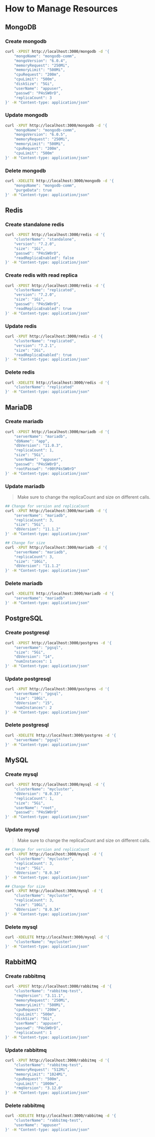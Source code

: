 # How to Manage Resources

## MongoDB

### Create mongodb

```bash
curl -XPOST http://localhost:3000/mongodb -d '{
    "mongoName": "mongodb-comm",
    "mongoVersion": "6.0.4",
    "memoryRequest": "250Mi",
    "memoryLimit": "500Mi",
    "cpuRequest": "200m",
    "cpuLimit": "500m",
    "diskSize": "5Gi",
    "userName": "appuser",
    "passwd": "P4sSW0rD",
    "replicaCount": 3
}' -H "Content-type: application/json"
```

### Update mongodb

```bash
curl -XPUT http://localhost:3000/mongodb -d '{
    "mongoName": "mongodb-comm",
    "mongoVersion": "6.0.5",
    "memoryRequest": "250Mi",
    "memoryLimit": "500Mi",
    "cpuRequest": "200m",
    "cpuLimit": "500m"
}' -H "Content-type: application/json"
```

### Delete mongodb

```bash
curl -XDELETE http://localhost:3000/mongodb -d '{
    "mongoName": "mongodb-comm",
    "purgeData": true
}' -H "Content-type: application/json"
```

## Redis

### Create standalone redis

```bash
curl -XPOST http://localhost:3000/redis -d '{
    "clusterName": "standalone",
    "version": "7.2.0",
    "size": "1Gi",
    "passwd": "P4sSW0rD",
    "readReplicaEnabled": false
}' -H "Content-type: application/json"
```

### Create redis with read replica

```bash
curl -XPOST http://localhost:3000/redis -d '{
    "clusterName": "replicated",
    "version": "7.2.0",
    "size": "1Gi",
    "passwd": "P4sSW0rD",
    "readReplicaEnabled": true
}' -H "Content-type: application/json"
```

### Update redis

```bash
curl -XPUT http://localhost:3000/redis -d '{
    "clusterName": "replicated",
    "version": "7.2.1",
    "size": "2Gi",
    "readReplicaEnabled": true
}' -H "Content-type: application/json"
```

### Delete redis

```bash
curl -XDELETE http://localhost:3000/redis -d '{
    "clusterName": "replicated"
}' -H "Content-type: application/json"
```

## MariaDB

### Create mariadb

```bash
curl -XPOST http://localhost:3000/mariadb -d '{
    "serverName": "mariadb",
    "dbName": "app",
    "dbVersion": "11.0.3",
    "replicaCount": 1,
    "size": "5Gi",
    "userName": "appuser",
    "passwd": "P4sSW0rD",
    "rootPasswd": "r00tP4sSW0rD"
}' -H "Content-type: application/json"
```

### Update mariadb

> Make sure to change the replicaCount and size on different calls.

```bash
## Change for version and replicaCount
curl -XPUT http://localhost:3000/mariadb -d '{
    "serverName": "mariadb",
    "replicaCount": 3,
    "size": "5Gi",
    "dbVersion": "11.1.2"
}' -H "Content-type: application/json"
```

```bash
## Change for size
curl -XPUT http://localhost:3000/mariadb -d '{
    "serverName": "mariadb",
    "replicaCount": 3,
    "size": "10Gi",
    "dbVersion": "11.1.2"
}' -H "Content-type: application/json"
```

### Delete mariadb

```bash
curl -XDELETE http://localhost:3000/mariadb -d '{
    "serverName": "mariadb"
}' -H "Content-type: application/json"
```

## PostgreSQL

### Create postgresql

```bash
curl -XPOST http://localhost:3000/postgres -d '{
    "serverName": "pgsql",
    "size": "5Gi",
    "dbVersion": "14",
    "numInstances": 1
}' -H "Content-type: application/json"
```

### Update postgresql

```bash
curl -XPUT http://localhost:3000/postgres -d '{
    "serverName": "pgsql",
    "size": "10Gi",
    "dbVersion": "15",
    "numInstances": 2
}' -H "Content-type: application/json"
```

### Delete postgresql

```bash
curl -XDELETE http://localhost:3000/postgres -d '{
    "serverName": "pgsql"
}' -H "Content-type: application/json"
```

## MySQL

### Create mysql

```bash
curl -XPOST http://localhost:3000/mysql -d '{
    "clusterName": "mycluster",
    "dbVersion": "8.0.33",
    "replicaCount": 1,
    "size": "5Gi",
    "userName": "root",
    "passwd": "P4sSW0rD"
}' -H "Content-type: application/json"
```

### Update mysql

> Make sure to change the replicaCount and size on different calls.

```bash
## Change for version and replicaCount
curl -XPUT http://localhost:3000/mysql -d '{
    "clusterName": "mycluster",
    "replicaCount": 3,
    "size": "5Gi",
    "dbVersion": "8.0.34"
}' -H "Content-type: application/json"
```

```bash
## Change for size
curl -XPUT http://localhost:3000/mysql -d '{
    "clusterName": "mycluster",
    "replicaCount": 3,
    "size": "10Gi",
    "dbVersion": "8.0.34"
}' -H "Content-type: application/json"
```

### Delete mysql

```bash
curl -XDELETE http://localhost:3000/mysql -d '{
    "clusterName": "mycluster"
}' -H "Content-type: application/json"
```

## RabbitMQ

### Create rabbitmq

```bash
curl -XPOST http://localhost:3000/rabbitmq -d '{
    "clusterName": "rabbitmq-test",
    "rmqVersion": "3.11.1",
    "memoryRequest": "250Mi",
    "memoryLimit": "500Mi",
    "cpuRequest": "200m",
    "cpuLimit": "500m",
    "diskSize": "5Gi",
    "userName": "appuser",
    "passwd": "P4sSW0rD",
    "replicaCount": 1
}' -H "Content-type: application/json"
```

### Update rabbitmq

```bash
curl -XPUT http://localhost:3000/rabbitmq -d '{
    "clusterName": "rabbitmq-test",
    "memoryRequest": "512Mi",
    "memoryLimit": "1024Mi",
    "cpuRequest": "500m",
    "cpuLimit": "1000m",
    "rmqVersion": "3.12.0"
}' -H "Content-type: application/json"
```

### Delete rabbitmq

```bash
curl -XDELETE http://localhost:3000/rabbitmq -d '{
    "clusterName": "rabbitmq-test",
    "userName": "appuser"
}' -H "Content-type: application/json"
```
